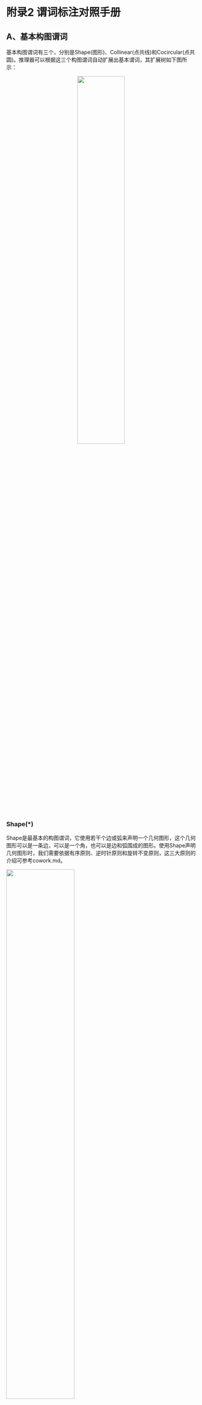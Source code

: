 # 附录2 谓词标注对照手册
## A、基本构图谓词
基本构图谓词有三个，分别是Shape(图形)、Collinear(点共线)和Cocircular(点共圆)。推理器可以根据这三个构图谓词自动扩展出基本谓词，其扩展树如下图所示：  
<div align=center>
    <img src="cowork-pic/auto-expand.png" width="50%">
</div>

### Shape(*)
Shape是最基本的构图谓词，它使用若干个边或弧来声明一个几何图形，这个几何图形可以是一条边，可以是一个角，也可以是边和弧围成的图形。使用Shape声明几何图形时，我们需要依据有序原则、逆时针原则和旋转不变原则，这三大原则的介绍可参考cowork.md。  
<div>
    <img src="gdl-pic/P001.png" width="60%">
</div>

**1.声明一个点**  
如图1所示，P是圆O的圆心，我们可以这样声明一个点：  

    Shape(P)

**2.声明一条线段**  
如图2所示，AB是线段的两点，我们可以这样声明线段：  

    Shape(AB)

当使用Shape声明线段时，默认线段是无向的，所以这样声明也是合法的：

    Shape(BA)

**3.声明一个角**  
如图3所示，角B由两条线段构成。需要注意，在声明角时，线段是有向的，两条线出现的顺序按照逆时针的方向，首尾相接。因此角B可以表示为：  

    Shape(AB,BC)

**4.声明一个封闭图形**  
如果一个边一个边或一个角一个角来声明图形，未免也太麻烦了。我们可以直接声明一个由若干线段和弧构成的图形，在构图阶段，推理器会自动扩展出图形中的角、线和弧。因此我们在标注图形的构图语句时，先使用Shape声明所有的最小封闭图形，然后在把那些不封闭的最小图形如角、线段、点等声明，就可以声明整个图形。  
对于图3中的四边形，我们可以这样声明：  

    Shape(AB,BC,CD,DA)
    Shape(BC,CD,DA,AB)
    Shape(CD,DA,AB,BC)
    Shape(DA,AB,BC,CD)

根据旋转不变原则，一个四边形有上述四种表示，我们选择一种就可以。  
更复杂的图形，如图4，可以声明为：  

    Shape(OAB,BE,EA)
    Shape(OBC,CE,EB)
    Shape(EC,OCD,DP,PE)
    Shape(AE,EP,PD,ODA)

需注意，虽然EP和PD是共线的，但在声明封闭图形时，不能直接声明ED，需要把最小的边都声明出来。  
封闭图形可以由线和弧构成，线有两个方向，弧只有一个方向。在声明线时，需要按照逆时针的方向，各点首尾相接；声明弧时，需注意弧只有一种表示方法。  
当弧单独出现时，不需要使用Shape来声明，因为弧的出现必然伴随着Cocircular谓词，所有弧将会由Cocircular谓词自动扩展得到。  

### Collinear(*)
Collinear用来声明3个及3个以上的共线点，2点一定是共线的，所以不用声明2点。  
<div>
    <img src="gdl-pic/P002.png" width="45%">
</div>

共线声明是及其简单的，只要按顺序列出一条线上所有的点即可，如图1中的共线可声明为：  

    Collinear(AMB)

共线没有方向之分，从另一个方向声明也是合法的：  

    Collinear(BMA)

图2中的共线可声明为：  

    Collinear(BCDEF)

图3中的共线可声明为：  

    Collinear(ADB)
    Collinear(AEC)

共线会在推理器中自动扩展出所有的线和平角，如Collinear(AMB)会扩展得到Line(AM),Line(MB),Line(AM),Angle(AMB),Angle(BMA)。  

### Cocircular(O,*)
Cocircular用来声明共圆的若干个点，与Collinear相同，按照顺序列出若干点即可；但也与Collinear不同，一是即使1个点在圆上也要声明，二是共圆的声明按照逆时针方向，且从任何点开始都可。  
<div>
    <img src="gdl-pic/P003.png" width="60%">
</div>

在图1中，共圆的几点可声明为：  

    Cocircular(O,ABCD)
    Cocircular(O,BCDA)
    Cocircular(O,CDAB)
    Cocircular(O,DABC)

依据三大原则，图1的共圆声明可以有上述4种形式，任选其1即可。图2到图4是几种比较特殊的共圆声明。
图2的圆上只有1个点，也要声明：  

    Cocircular(O,A)

图3圆上没有点，也要声明：  

    Cocircular(O)

图4两圆有公共点，要分别声明：  

    Cocircular(O,AB)
    Cocircular(P,BA)

共圆声明后，会自动扩展出所有的弧和圆。  

## B、基本实体
基本实体是由基本构图扩展来的实体，在构图结束后不会再改变。我们无需声明基本实体，下述内容是为了让我们理解形式化系统的内在逻辑。基本构图谓词声明一个图形的结构信息，也就是点的相对位置信息。基本实体相当于是基本构图的 'unzip' 版本，在推理过程中更方便使用。目前推理器内置了10个基本实体。  

### Point(A)
就是点，没什么好说的。  
<div>
    <img src="gdl-pic/P004.png"  width="45%">
</div>

图1-3的点的声明：  

    Point(A)
    Point(A),Point(B),Point(C)
    Point(A),Point(C),Point(O)

### Line(AB)
Line声明一个无向线段。
<div>
    <img src="gdl-pic/P005.png"  width="45%">
</div>

因为是无向的，所以图1的线段有两种声明方法，选其一即可：  

    Line(AB)
    Line(BA)

图2和图3的线段声明：  

    Line(AB),Line(CD)  
    Line(AO),Line(BO) 


### Arc(OAB)
Arc声明一段弧，由3个点组成，第1个点是弧所在的圆，其余2点是构成弧的点，按照逆时针的方向有序列出。  
<div>
    <img src="gdl-pic/P006.png"  width="45%">
</div>

图1-3中弧的声明：  

    Arc(OAB)
    Arc(OAC),Arc(OCA)
    Arc(OAB),Arc(OBC),Arc(OCD),Arc(ODA)

### Angle(ABC)
角由3个点构成，在声明角时，需要按照逆时针原则。  
<div>
    <img src="gdl-pic/P007.png"  width="45%">
</div>

图1-3的角的声明：  

    Angle(AOB)
    Angle(ABC),Angle(BCA),Angle(CAB)
    Angle(AOC),Angle(COB),Angle(BOD),Angle(DOA)

### Polygon(*)
多边形由若干个直线构成，按照逆时针的方向列出所有的点。依据旋转不变原则，一个n边形有n种表示方式。  
<div>
    <img src="gdl-pic/P008.png"  width="45%">
</div>

    Polygon(ABC),Polygon(BCA),Polygon(CAB)
    Polygon(ABCD),Polygon(BCDA),Polygon(CDAB),Polygon(DABC)
    Polygon(ABCDE),Polygon(BCDEA),Polygon(CDEAB),Polygon(DEABC),Polygon(EABCD)

### Circle(O)
Circle用于声明一个圆，O表示圆心。  
<div>
    <img src="gdl-pic/P009.png"  width="45%">
</div>

图1-3中圆的声明： 

    Cirlce(O)
    Cirlce(B),Cirlce(A)
    Cirlce(O)


## C、实体
### RightTriangle(ABC)
<div>
    <img src="gdl-pic/P010.png" width="15%">
</div>

    ee_check: Polygon(ABC)
    multi: 
    extend: PerpendicularBetweenLine(AB,CB)
**Notes**:  
1.有一个角是直角的三角形称为直角三角形  
2.按照逆时针原则标注点的顺序  
3.∠ABC为直角  

### IsoscelesTriangle(ABC)
<div>
    <img src="gdl-pic/P015.png" width="15%">
</div>

    ee_check: Polygon(ABC)
    multi: 
    extend: Equal(LengthOfLine(AB),LengthOfLine(AC))
**Notes**:  
1.两腰相等的三角形称为等腰三角形  
2.按照逆时针原则标注点的顺序  
3.第一个点作为顶点，与其他两点的连线作为腰，如IsoscelesTriangle(ABC)的两腰为AB和AC  

### IsoscelesRightTriangle(ABC)
<div>
    <img src="gdl-pic/P016.png" width="15%">
</div>

    ee_check: Polygon(ABC)
    multi: 
    extend: RightTriangle(CAB)
            IsoscelesTriangle(ABC)
**Notes**:  
1.参照等腰三角形标注方法  

### EquilateralTriangle(ABC)
<div>
    <img src="gdl-pic/P017.png" width="15%">
</div>

    ee_check: Polygon(ABC)
    multi: BCA
           CAB
    extend: IsoscelesTriangle(ABC)
            IsoscelesTriangle(BCA)
            IsoscelesTriangle(CAB)
**Notes**:  
1.三条边相等的三角形称为等边三角形  
2.按照逆时针原则标注点的顺序  
3.根据旋转不变性原则，有3种表示方法，选其一即可  

### Kite(ABCD)
<div>
    <img src="gdl-pic/P018.png" width="15%">
</div>

    ee_check: Polygon(ABCD)
    multi: CDAB
    extend: Equal(LengthOfLine(AB),LengthOfLine(AD))
            Equal(LengthOfLine(CB),LengthOfLine(CD))
**Notes**:  
1.两组临边相等的四边形称为风筝形  
2.按照逆时针原则标注点的顺序  
3.第一个点和第三个点分别作为两组临边的交点，如Quadrilateral(ABCD)是AB=AD，CB=CD  
4.根据旋转不变性原则，1个风筝形有2种表示方法，选其一即可  

### Parallelogram(ABCD)
<div>
    <img src="gdl-pic/P019.png" width="15%">
</div>

    ee_check: Polygon(ABCD)
    multi: BCDA
           CDAB
           DABC
    extend: ParallelBetweenLine(AD,BC)
            ParallelBetweenLine(BA,CD)
**Notes**:  
1.两组对边分别平行的四边形称为平行四边形  
2.按照逆时针原则标注点的顺序  
3.根据旋转不变性原则，1个平行四边形有4种表示方法，选其一即可  

### Rhombus(ABCD)
<div>
    <img src="gdl-pic/P020.png" width="15%">
</div>

    ee_check: Polygon(ABCD)
    multi: BCDA
           CDAB
           DABC
    extend: Parallelogram(ABCD)
            Kite(ABCD)
            Kite(BCDA)
**Notes**:  
1.四条边相等的四边形称为菱形  
2.按照逆时针原则标注点的顺序  
3.根据旋转不变性原则，1个菱形有4种表示方法，选其一即可  

### Rectangle(ABCD)
<div>
    <img src="gdl-pic/P021.png" width="15%">
</div>

    ee_check: Polygon(ABCD)
    multi: BCDA
           CDAB
           DABC
    extend: Parallelogram(ABCD)
            PerpendicularBetweenLine(AB,CB)
            PerpendicularBetweenLine(BC,DC)
            PerpendicularBetweenLine(CD,AD)
            PerpendicularBetweenLine(DA,BA)
**Notes**:  
1.四个角都是直角的四边形称为矩形  
2.按照逆时针原则标注点的顺序  
3.根据旋转不变性原则，1个矩形有4种表示方法，选其一即可  

### Square(ABCD)
<div>
    <img src="gdl-pic/P022.png" width="15%">
</div>

    ee_check: Polygon(ABCD)
    multi: BCDA
           CDAB
           DABC
    extend: Rhombus(ABCD)
            Rectangle(ABCD)
**Notes**:  
1.四个角都是直角且四条边相等的四边形称为正方形  
2.按照逆时针原则标注点的顺序  
3.根据旋转不变性原则，1个正方形有4种表示方法，选其一即可  

### Trapezoid(ABCD)
<div>
    <img src="gdl-pic/P023.png" width="15%">
</div>

    ee_check: Polygon(ABCD)
    multi: CDAB
    extend: ParallelBetweenLine(AD,BC)
**Notes**:  
1.一组对边平行且另一组对边延长后相交的四边形称为梯形  
2.按照逆时针原则标注点的顺序  
3.前两个点和后两个点构成腰，如Trapezoid(ABCD)的两腰为AB和CD  
4.根据旋转不变性原则，1个梯形有2种表示方法，选其一即可  

### IsoscelesTrapezoid(ABCD)
<div>
    <img src="gdl-pic/P024.png" width="15%">
</div>

    ee_check: Polygon(ABCD)
    multi: CDAB
    extend: Trapezoid(ABCD)
            Equal(LengthOfLine(AB),LengthOfLine(CD))
**Notes**:  
1.腰相等的梯形称为等腰梯形  
2.按照逆时针原则标注点的顺序  
3.根据旋转不变性原则，1个等腰梯形有2种表示方法，选其一即可  

### RightTrapezoid(ABCD)
<div>
    <img src="gdl-pic/P025.png" width="15%">
</div>

    ee_check: Polygon(ABCD)
    multi: 
    extend: Trapezoid(ABCD)
            PerpendicularBetweenLine(DA,BA)
            PerpendicularBetweenLine(AB,CB)
**Notes**:  
1.一侧角是直角的梯形称为直角梯形  
2.按照逆时针原则标注点的顺序  
3.左侧的两个角为直角，如RightTrapezoid(ABCD)表示角A和角B为直角  

## D、实体关系
### IsMidpointOfLine(M,AB)
<div>
    <img src="gdl-pic/P030.png"  width="15%">
</div>

    ee_check: Point(M)
              Line(AB)
              Collinear(AMB)
    fv_check: M,AB
    multi: M,BA
    extend: Equal(LengthOfLine(AM),LengthOfLine(MB))
**Notes**:  
1.点M是线AB的中点  
2.根据旋转不变性原则，有2种表示，选其一即可  

### IsMidpointOfArc(M,OAB)
<div>
    <img src="gdl-pic/P011.png"  width="15%">
</div>

    ee_check: Point(M)
              Arc(OAB)
              Cocircular(O,AMB)
    fv_check: M,OAB
    multi: 
    extend: Equal(LengthOfArc(OAM),LengthOfArc(OMB))
**Notes**:  
1.点M是弧OAB的中点  

### ParallelBetweenLine(AB,CD)
<div>
    <img src="gdl-pic/P031.png"  width="15%">
</div>

    ee_check: Line(AB)
              Line(CD)
    fv_check: AB,CD
    multi: DC,BA
    extend: 
**Notes**:  
1.线AB和线CD相互平行  
2.从左到右，从上到下原则，AB是上面的直线，CD是下面的直线  
3.根据旋转不变性原则，有2种表示，选其一即可  

### PerpendicularBetweenLine(AO,CO)
<div>
    <img src="gdl-pic/P032.png"  width="15%">
</div>

    ee_check: Line(AO)
              Line(CO)
    fv_check: AO,CO
    multi: 
    extend: Equal(MeasureOfAngle(AOC),90)
**Notes**:  
1.线AO和线CO相互垂直  
2.按照逆时针原则，AO是直角的第一条边，CO是直角的第二条边  
3.遇到角的朝向与示例不同，可以想象着把直角转到朝向第二象限  

### IsPerpendicularBisectorOfLine(CO,AB)
<div>
    <img src="gdl-pic/P033.png"  width="15%">
</div>

    ee_check: Line(CO)
              Line(AB)
              Collinear(AOB)
    fv_check: CO,AB
    multi: 
    extend: PerpendicularBetweenLine(AO,CO)
            PerpendicularBetweenLine(CO,BO)
            IsMidpointOfLine(O,AB)
**Notes**:  
1.线CO是线AB的垂直平分线，与AB交与点O  
2.从左到右，从上到下原则  

### IsBisectorOfAngle(BD,ABC)
<div>
    <img src="gdl-pic/P034.png"  width="15%">
</div>

    ee_check: Line(BD)
              Angle(ABC)
    fv_check: BD,ABC
    multi: 
    extend: Equal(MeasureOfAngle(ABD),MeasureOfAngle(DBC))
**Notes**:  
1.线BD是角ABC的平分线，与角ABC交与点B  
2.角要按照逆时针原则标注，角平分线的第一个点应是角的顶点  

### IsMedianOfTriangle(AD,ABC)
<div>
    <img src="gdl-pic/P035.png"  width="15%">
</div>

    ee_check: Line(AD)
              Polygon(ABC)
              Collinear(BDC)
    fv_check: AD,ABC
    multi: 
    extend: IsMidpointOfLine(D,BC)
**Notes**:  
1.线AD是三角形ABC的中线，即顶点A与底边BC重点D的连线  
2.线的第一个点应是三角形的顶点  

### IsAltitudeOfTriangle(AD,ABC)
<div>
    <img src="gdl-pic/P036.png"  width="15%">
</div>

    ee_check: Line(AD)
              Polygon(ABC)
    fv_check: AD,ABC
    multi: 
    extend: Equal(LengthOfLine(AD),HeightOfTriangle(ABC))
            PerpendicularBetweenLine(BD,AD)
            PerpendicularBetweenLine(AD,CD)
**Notes**:  
1.线AD是三角形ABC的高  
2.线的第一个点应是三角形的顶点  
3.要跟属性HeightOfTriangle区分开来，这里是声明线和三角形的关系，属性那里是表示高的长度  

### IsMidsegmentOfTriangle(DE,ABC)
<div>
    <img src="gdl-pic/P037.png"  width="15%">
</div>

    ee_check: Line(DE)
              Polygon(ABC)
              Collinear(ADB)
              Collinear(AEC)
    fv_check: DE,ABC
    multi: 
    extend: IsMidpointOfLine(D,AB)
            IsMidpointOfLine(E,AC)
**Notes**:  
1.线DE是三角形ABC的中位线，即三角形两腰中点的连线  
2.线DE点的顺序应和三角形ABC底边BC点的顺序一致  

### IsCircumcenterOfTriangle(O,ABC)
<div>
    <img src="gdl-pic/P038.png"  width="15%">
</div>

    ee_check: Point(O)
              Polygon(ABC)
    fv_check: O,ABC
    multi: O,BCA
           O,CAB
    extend: 
**Notes**:  
1.点O是三角形ABC的外心  
2.外心是三角形外接圆的圆心，是三角形三边垂直平分线的交点  

### IsIncenterOfTriangle(O,ABC)
<div>
    <img src="gdl-pic/P039.png"  width="15%">
</div>

    ee_check: Point(O)
              Polygon(ABC)
    fv_check: O,ABC
    multi: O,BCA
           O,CAB
    extend: IsBisectorOfAngle(AO,CAB)
            IsBisectorOfAngle(BO,ABC)
            IsBisectorOfAngle(CO,BCA)
**Notes**:  
1.点O是三角形ABC的内心  
2.内心是三角形内切圆的圆心，是三角形三角的角平分线的交点  

### IsCentroidOfTriangle(O,ABC)
<div>
    <img src="gdl-pic/P040.png"  width="15%">
</div>

    ee_check: Point(O)
              Polygon(ABC)
    fv_check: O,ABC
    multi: O,BCA
           O,CAB
    extend: 
**Notes**:  
1.点O是三角形ABC的重心  
2.内心是三角形三边的中线的交点  

### IsOrthocenterOfTriangle(O,ABC)
<div>
    <img src="gdl-pic/P041.png"  width="15%">
</div>

    ee_check: Point(O)
              Polygon(ABC)
    fv_check: O,ABC
              A,ABC
              B,ABC
              C,ABC
    multi: O,BCA
           O,CAB
    extend: 
**Notes**:  
1.点O是三角形ABC的垂心  
2.垂心是三角形三个底边上的高的交点  

### CongruentBetweenTriangle(ABC,DEF)
<div>
    <img src="gdl-pic/P042.png"  width="30%">
</div>

    ee_check: Polygon(ABC)
              Polygon(DEF)
    multi: BCA,EFD
           CAB,FDE
    extend: 
**Notes**:  
1.三角形ABC与三角形DEF全等  
2.两个三角形的点应一一对应  
3.根据旋转不变性原则，有6种表示方法，选其一即可  
4.在这6中表示中，(ABC,DEF)和(DEF,ABC)是等价的，为了方便计算，我们一般只在3种表示方法种选其1  

### MirrorCongruentBetweenTriangle(ABC,DEF)
<div>
    <img src="gdl-pic/P043.png"  width="30%">
</div>

    ee_check: Polygon(ABC)
              Polygon(DEF)
    multi: BCA,FDE
           CAB,EFD
    extend: 
**Notes**:  
1.三角形ABC与三角形DEF镜像全等  
2.标注方法：①点一一对应得(ABC,DFE)②没有三角形DFE，第一个点D不动，将其他点逆序，得DEF③标注(ABC,DEF)  
3.根据旋转不变性原则，有6种表示方法  
4.在这6中表示中，(ABC,DEF)和(DEF,ABC)是等价的，为了方便计算，我们一般只在3种表示方法种选其1  

### SimilarBetweenTriangle(ABC,DEF)
<div>
    <img src="gdl-pic/P044.png"  width="30%">
</div>

    ee_check: Polygon(ABC)
              Polygon(DEF)
    multi: BCA,EFD
           CAB,FDE
    extend: 
**Notes**:  
1.三角形ABC与三角形DEF相似  
2.两个三角形的点应一一对应  
3.根据旋转不变性原则，有6种表示方法，选其一即可  
4.在这6中表示中，(ABC,DEF)和(DEF,ABC)相似比互为倒数，所以为了方便计算，我们一般只在3种表示方法种选其一  

### MirrorSimilarBetweenTriangle(ABC,DEF)
<div>
    <img src="gdl-pic/P045.png"  width="30%">
</div>

    ee_check: Polygon(ABC)
              Polygon(DEF)
    multi: BCA,FDE
           CAB,EFD
    extend: 
**Notes**:  
1.三角形ABC与三角形DEF镜像相似  
2.标注方法：①点一一对应得(ABC,DFE)②没有三角形DFE，第一个点D不动，将其他点逆序，得DEF③标注(ABC,DEF)  
3.根据旋转不变性原则，有6种表示方法  
4.在这6中表示中，(ABC,DEF)和(DEF,ABC)是等价的，为了方便计算，我们一般只在3种表示方法种选其1  

### IsAltitudeOfQuadrilateral(EF,ABCD)
<div>
    <img src="gdl-pic/P046.png"  width="15%">
</div>

    ee_check: Line(EF)
              Polygon(ABCD)
    fv_check: EF,ABCD
              AF,ABCD
              DF,ABCD
              AC,ABCD
              DB,ABCD
    multi: 
    extend: Equal(LengthOfLine(EF),HeightOfQuadrilateral(ABCD))
            PerpendicularBetweenLine(BF,EF)
            PerpendicularBetweenLine(EF,CF)
            PerpendicularBetweenLine(DE,FE)
            PerpendicularBetweenLine(FE,AE)
**Notes**:  
1.线EF是四边形ABCD的高  
2.线的第一个点应是四边形的第一个点  
3.要跟属性HeightOfQuadrilateral区分开来  
4.注意，平行四边形每个边都有高，梯形只有平行边有高，筝形没有高  

### IsMidsegmentOfQuadrilateral(EF,ABCD)
<div>
    <img src="gdl-pic/P047.png"  width="15%">
</div>

    ee_check: Line(EF)
              Polygon(ABCD)
              Collinear(AEB)
              Collinear(DFC)
    fv_check: FE,CDAB
    multi: FE,CDAB
    extend: IsMidpointOfLine(E,AB)
            IsMidpointOfLine(F,CD)
**Notes**:  
1.线EF是四边形ABCD的中位线，即AB中点和CD中点的连线  
2.线DE点的顺序应和四边形ABCD底边BC点的顺序一致  
3.根据旋转不变性原则，有2种表示方法，选其一即可  

### IsCircumcenterOfQuadrilateral(O,ABCD)
<div>
    <img src="gdl-pic/P048.png"  width="15%">
</div>

    ee_check: Point(O)
              Polygon(ABCD)
    fv_check: O,ABCD
    multi: O,BCDA
           O,CDAB
           O,DABC
    extend: 
**Notes**:  
1.点O是四边形ABCD的外心  
2.外心是四边形外接圆的圆心，但不一定有  

### IsIncenterOfQuadrilateral(O,ABCD)
<div>
    <img src="gdl-pic/P049.png"  width="15%">
</div>

    ee_check: Point(O)
              Polygon(ABCD)
    fv_check: O,ABCD
    multi: O,BCDA
           O,CDAB
           O,DABC
    extend: IsBisectorOfAngle(AO,DAB)
            IsBisectorOfAngle(BO,ABC)
            IsBisectorOfAngle(CO,BCD)
            IsBisectorOfAngle(DO,CDA)
**Notes**:  
1.点O是四边形ABCD的内心  
2.内心是四边形内切圆的圆心，但不一定有  

### CongruentBetweenQuadrilateral(ABCD,EFGH)
<div>
    <img src="gdl-pic/P072.png"  width="30%">
</div>

    ee_check: Polygon(ABCD)
              Polygon(EFGH)
    multi: BCDA,FGHE
           CDAB,GHEF
           DABC,HEFG
    extend: 
**Notes**:  
1.四边形ABCD与四边形EFGH全等  
2.根据旋转不变性，有8种表示方法，有4种是等价的，为了方便计算，只在4种选其1  

### MirrorCongruentBetweenQuadrilateral(ABCD,EFGH)
<div>
    <img src="gdl-pic/P073.png"  width="30%">
</div>

    ee_check: Polygon(ABCD)
              Polygon(EFGH)
    multi: BCDA,HEFG
           CDAB,GHEF
           DABC,FGHE
    extend: 
**Notes**:  
1.四边形ABCD与四边形EFGH镜像全等  
2.根据旋转不变性，有8种表示方法，有4种是等价的，为了方便计算，只在4种选其1  

### SimilarBetweenQuadrilateral(ABCD,EFGH)
<div>
    <img src="gdl-pic/P074.png"  width="30%">
</div>

    ee_check: Polygon(ABCD)
              Polygon(EFGH)
    multi: BCDA,FGHE
           CDAB,GHEF
           DABC,HEFG
    extend: 
**Notes**:  
1.四边形ABCD与四边形EFGH相似  
2.根据旋转不变性，有8种表示方法，有4种是等价的，为了方便计算，只在4种选其1  

### MirrorSimilarBetweenQuadrilateral(ABCD,EFGH)
<div>
    <img src="gdl-pic/P075.png"  width="30%">
</div>

    ee_check: Polygon(ABCD)
              Polygon(EFGH)
    multi: BCDA,HEFG
           CDAB,GHEF
           DABC,FGHE
    extend: 
**Notes**:  
1.四边形ABCD与四边形EFGH镜像相似  
2.根据旋转不变性，有8种表示方法，有4种是等价的，为了方便计算，只在4种选其1  

### CongruentBetweenArc(OAB,OCD)
<div>
    <img src="gdl-pic/P050.png"  width="15%">
</div>

    ee_check: Arc(OAB)
              Arc(OCD)
    multi: 
    extend: 
**Notes**:  
1.两个弧全等  
2.两个弧在同一个圆上才有意义  

### SimilarBetweenArc(OAB,OCD)
<div>
    <img src="gdl-pic/P051.png"  width="15%">
</div>

    ee_check: Arc(OAB)
              Arc(OCD)
    multi: 
    extend: 
**Notes**:  
1.两个弧相似  
2.两个弧在同一个圆上才有意义  

### IsDiameterOfCircle(AB,O)
<div>
    <img src="gdl-pic/P012.png"  width="15%">
</div>

    ee_check: Line(AB)
              Cocircular(O,AB)
    fv_check: AB,O
    multi: BA,O
    extend: 
**Notes**:  
1.圆的直径  

### IsTangentOfCircle(PA,O)
<div>
    <img src="gdl-pic/P052.png"  width="15%">
</div>

    ee_check: Line(PA)
              Cocircular(O,A)
    fv_check: PA,O
    multi: 
    extend: 
**Notes**:  
1.过P做圆的切线交圆于点A  

### IsCentreOfCircle(P,O)
<div>
    <img src="gdl-pic/P076.png"  width="15%">
</div>

    ee_check: Point(P)
              Circle(O)
    fv_check: P,O
              O,O
    multi: 
    extend: 
**Notes**:  
1.点P是圆O的圆心  

## F、实体属性
### LengthOfLine(AB)
<div>
    <img src="gdl-pic/P053.png"  width="15%">
</div>

    ee_check: Line(AB)
    multi: BA
    sym: ll
**Notes**:  
1.直线AB的长度  
2.根据旋转不变性原则，有2种表示方法，选其一即可  
3.例 Equal(LengthOfLine(AB),3)  

### MeasureOfAngle(ABC)
<div>
    <img src="gdl-pic/P054.png"  width="15%">
</div>

    ee_check: Angle(ABC)
    multi: 
    sym: ma
**Notes**:  
1.角ABC的大小  
2.例 Equal(MeasureOfAngle(ABC),4)  

### PerimeterOfTriangle(ABC)
<div>
    <img src="gdl-pic/P055.png"  width="15%">
</div>

    ee_check: Polygon(ABC)
    multi: BCA
           CAB
    sym: pt
**Notes**:  
1.三角形ABC的周长  
2.根据旋转不变性原则，有3种表示方法，选其一即可  
3.例 Equal(PerimeterOfTriangle(ABC),1)  

### AreaOfTriangle(ABC)
<div>
    <img src="gdl-pic/P056.png"  width="15%">
</div>

    ee_check: Polygon(ABC)
    multi: BCA
           CAB
    sym: at
**Notes**:  
1.三角形ABC的面积  
2.根据旋转不变性原则，有3种表示方法，选其一即可  
3.例 Equal(AreaOfTriangle(ABC),5)  

### HeightOfTriangle(ABC)
<div>
    <img src="gdl-pic/P057.png"  width="15%">
</div>

    ee_check: Polygon(ABC)
    multi: 
    sym: ht
**Notes**:  
1.三角形ABC底边BC上的高的长度  
2.例 Equal(HeightOfTriangle(ABC),9)  

### RatioOfSimilarTriangle(ABC,DEF)
<div>
    <img src="gdl-pic/P058.png"  width="30%">
</div>

    ee_check: Polygon(ABC)
              Polygon(DEF)
    multi: BCA,EFD
           CAB,FDE
    sym: rst
**Notes**:  
1.相似三角形的相似比  
2.例 Equal(RatioOfSimilarTriangle(ABC,DEF),3)  

### RatioOfMirrorSimilarTriangle(ABC,DEF)
<div>
    <img src="gdl-pic/P059.png"  width="30%">
</div>

    ee_check: Polygon(ABC)
              Polygon(DEF)
    multi: BCA,FDE
           CAB,EFD
    sym: rmt
**Notes**:  
1.镜像相似三角形的相似比  
2.例 Equal(RatioOfMirrorSimilarTriangle(ABC,DEF),2)  

### PerimeterOfQuadrilateral(ABCD)
<div>
    <img src="gdl-pic/P060.png"  width="15%">
</div>

    ee_check: Polygon(ABCD)
    multi: BCDA
           CDAB
           DABC
    sym: pq
**Notes**:  
1.四边形ABCD的周长  
2.根据旋转不变性原则，有4种表示方法，选其一即可  
3.例 Equal(PerimeterOfQuadrilateral(ABCD),2)  

### AreaOfQuadrilateral(ABCD)
<div>
    <img src="gdl-pic/P061.png"  width="15%">
</div>

    ee_check: Polygon(ABCD)
    multi: BCDA
           CDAB
           DABC
    sym: aq
**Notes**:  
1.四边形ABCD的面积  
2.根据旋转不变性原则，有4种表示方法，选其一即可  
3.例 Equal(AreaOfQuadrilateral(ABCD),6)  

### HeightOfQuadrilateral(ABCD)
<div>
    <img src="gdl-pic/P062.png"  width="15%">
</div>

    ee_check: Polygon(ABCD)
    multi: 
    sym: hq
**Notes**:  
1.四边形ABCD底边BC上的高的长度  
2.例 Equal(HeightOfQuadrilateral(ABCD),5)  

### RatioOfSimilarQuadrilateral(ABCD,EFGH)
<div>
    <img src="gdl-pic/P074.png"  width="30%">
</div>

    ee_check: Polygon(ABCD)
              Polygon(EFGH)
    multi: BCDA,FGHE
           CDAB,GHEF
           DABC,HEFG
    sym: rsq
**Notes**:  
1.相似四边形的相似比  

### RatioOfMirrorSimilarQuadrilateral(ABCD,EFGH)
<div>
    <img src="gdl-pic/P075.png"  width="30%">
</div>

    ee_check: Polygon(ABCD)
              Polygon(EFGH)
    multi: BCDA,HEFG
           CDAB,GHEF
           DABC,FGHE
    sym: rmq
**Notes**:  
1.镜像相似四边形的相似比  

### LengthOfArc(OAB)
<div>
    <img src="gdl-pic/P063.png"  width="15%">
</div>

    ee_check: Arc(OAB)
    multi: 
    sym: la
**Notes**:  
1.圆O上弧AB的长度  
2.例 Equal(LengthOfArc(OAB),1)  

### MeasureOfArc(OAB)
<div>
    <img src="gdl-pic/P064.png"  width="15%">
</div>

    ee_check: Arc(OAB)
    multi: 
    sym: mar
**Notes**:  
1.圆O上弧AB所对圆心角的大小  
2.例 Equal(MeasureOfArc(OAB),15)  

### RatioOfSimilarArc(OAB,OCD)
<div>
    <img src="gdl-pic/P065.png"  width="15%">
</div>

    ee_check: Arc(OAB)
              Arc(OCD)
    multi: 
    sym: rsa
**Notes**:  
1.相似弧的相似比  
2.例 Equal(RatioOfSimilarArc(OAB,OCD),2)  

### RadiusOfCircle(O)
<div>
    <img src="gdl-pic/P066.png"  width="15%">
</div>

    ee_check: Circle(O)
    multi: 
    sym: rc
**Notes**:  
1.圆O半径的长度  
2.例 Equal(RadiusOfCircle(O),8)  

### DiameterOfCircle(O)
<div>
    <img src="gdl-pic/P067.png"  width="15%">
</div>

    ee_check: Circle(O)
    multi: 
    sym: dc
**Notes**:  
1.圆O直径的长度  
2.例 Equal(DiameterOfCircle(O),9)  

### PerimeterOfCircle(O)
<div>
    <img src="gdl-pic/P068.png"  width="15%">
</div>

    ee_check: Circle(O)
    multi: 
    sym: pc
**Notes**:  
1.圆O的周长  
2.例 Equal(PerimeterOfCircle(O),3)  

### AreaOfCircle(O)
<div>
    <img src="gdl-pic/P069.png"  width="15%">
</div>

    ee_check: Circle(O)
    multi: 
    sym: ac
**Notes**:  
1.圆O的面积  
2.例 Equal(AreaOfCircle(O),5)  

### PerimeterOfSector(OAB)
<div>
    <img src="gdl-pic/P070.png"  width="15%">
</div>

    ee_check: Arc(OAB)
    multi: 
    sym: ps
**Notes**:  
1.扇形OAB的周长  
2.例 Equal(PerimeterOfSector(OAB),7)  

### AreaOfSector(OAB)
<div>
    <img src="gdl-pic/P071.png"  width="15%">
</div>

    ee_check: Arc(OAB)
    multi: 
    sym: as
**Notes**:  
1.扇形OAB的面积  
2.例 Equal(AreaOfSector(OAB),9)  

## G、代数关系
expr可以是表达式，也可以是实体属性，并且可以嵌套表示。  

    Equal(expr1,expr2)

例：  
Equal(a,5)  
Equal(MeasureOfAngle(ABC),30)  
Equal(Add(LengthOfLine(AB),a+5,x),y^2)  

## H、代数运算
|名称|格式|表达式符号|运算符优先级|
|:--:|:--:|:--:|:--:|
|加|Add(expr1,expr2,…)|+| 1 |
|减|Sub(expr1,expr2)|-| 1 |
|乘|Mul(expr1,expr2,…)|*| 2 |
|除|Div(expr1,expr2)|/| 2 |
|幂|Pow(expr1,expr2)|^| 3 |
|根号|Sqrt(expr1)|√| 4 |
|正弦|Sin(expr)|@| 4 |
|余弦|Cos(expr)|#| 4 |
|正切|Tan(expr)|$| 4 |
|实数|R|1,2,3,...| / |
|自由变量|x|a,b,c,...| / |
|左括号| / |{| 5 |
|右括号| / |}| 0 |  

在使用表达式，若无法判断运算符的优先级，可以使用中括号来强制优先级。  
前5个运算符是双目运算符，如a+5,b-c,x^2；在接下来4个运算符是单目运算符，如√2,@30,#60。

## I、解题目标
### Value(expr)
expr可以是表达式，也可以是实体属性，并且可以嵌套表示。  
代数型解题目标，求某个表达式或属性的值。  

    example: Value(LengthOfLine(AB))
             Value(Add(MeasureOfAngle(ABC),MeasureOfAngle(DEF)))
             Value(x+y)

### Equal(expr1,expr2)
expr可以是表达式，也可以是实体属性，并且可以嵌套表示。 
代数型解题目标，证明左右俩个部分相等。   

    example: Equal(LengthOfLine(AB),x+y)
             Equal(Add(MeasureOfAngle(ABC),MeasureOfAngle(DEF)),Pow(x,2))

### Relation(*)
逻辑型解题目标，求某个实体或属性。  
Relation表示任意实体、实体关系。  

    example: Relation(Parallel(AB,CD))
             Relation(RightTriangle(ABC))    

